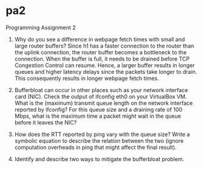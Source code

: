 # pa2
Programming Assignment 2

1. Why do you see a difference in webpage fetch times with small and large router buffers?
Since h1 has a faster connection to the router than the uplink connection, the router buffer becomes a bottleneck to the connection.
When the buffer is full, it needs to be drained before TCP Congestion Control can resume. Hence, a larger buffer results in longer queues and higher
latency delays since the packets take longer to drain. This consequently results in longer webpage fetch times.

2. Bufferbloat can occur in other places such as your network interface card (NIC). Check the output of ifconfig eth0 on your VirtualBox VM. What is the (maximum) transmit queue length on the network interface reported by ifconfig? For this queue size and a draining rate of 100 Mbps, what is the maximum time a packet might wait in the queue before it leaves the NIC?

3. How does the RTT reported by ping vary with the queue size? Write a symbolic equation to describe the relation between the two (ignore computation overheads in ping that might affect the final result).

4. Identify and describe two ways to mitigate the bufferbloat problem.
